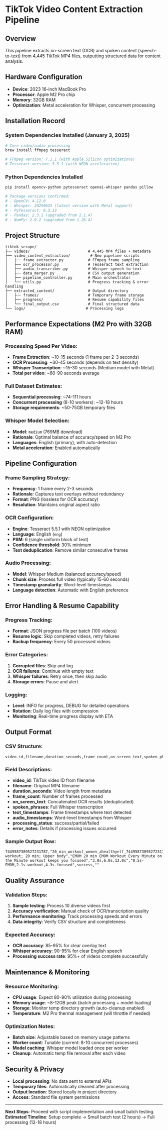# TikTok Video Content Extraction Pipeline

## Overview
This pipeline extracts on-screen text (OCR) and spoken content (speech-to-text) from 4,445 TikTok MP4 files, outputting structured data for content analysis.

## Hardware Configuration
- **Device**: 2023 16-inch MacBook Pro
- **Processor**: Apple M2 Pro chip  
- **Memory**: 32GB RAM
- **Optimization**: Metal acceleration for Whisper, concurrent processing

## Installation Record

### System Dependencies Installed (January 3, 2025)
```bash
# Core video/audio processing
brew install ffmpeg tesseract

# FFmpeg version: 7.1.1 (with Apple Silicon optimizations)
# Tesseract version: 5.5.1 (with NEON acceleration)
```

### Python Dependencies Installed
```bash
pip install opencv-python pytesseract openai-whisper pandas pillow

# Package versions confirmed:
# - OpenCV: 4.12.0
# - Whisper: 20250625 (latest version with Metal support)
# - PyTesseract: 0.3.13
# - Pandas: 2.3.1 (upgraded from 2.1.4)
# - NumPy: 2.0.2 (upgraded from 1.26.4)
```

## Project Structure
```
tiktok_scrape/
├── videos/                          # 4,445 MP4 files + metadata
├── video_content_extraction/         # New pipeline scripts
│   ├── frame_extractor.py           # FFmpeg frame sampling
│   ├── ocr_processor.py             # Tesseract text extraction
│   ├── audio_transcriber.py         # Whisper speech-to-text
│   ├── data_merger.py               # CSV output generation
│   ├── pipeline_controller.py       # Main orchestrator
│   └── utils.py                     # Progress tracking & error handling
├── extracted_content/               # Output directory
│   ├── frames/                      # Temporary frame storage
│   ├── progress/                    # Resume capability files
│   └── final_output.csv             # Final structured data
└── logs/                           # Processing logs
```

## Performance Expectations (M2 Pro with 32GB RAM)

### Processing Speed Per Video:
- **Frame Extraction**: ~10-15 seconds (1 frame per 2-3 seconds)
- **OCR Processing**: ~30-45 seconds (depends on text density)
- **Whisper Transcription**: ~15-30 seconds (Medium model with Metal)
- **Total per video**: ~60-90 seconds average

### Full Dataset Estimates:
- **Sequential processing**: ~74-111 hours
- **Concurrent processing** (8-10 workers): ~12-18 hours
- **Storage requirements**: ~50-75GB temporary files

### Whisper Model Selection:
- **Model**: `medium` (769MB download)
- **Rationale**: Optimal balance of accuracy/speed on M2 Pro
- **Languages**: English (primary), with auto-detection
- **Metal acceleration**: Enabled automatically

## Pipeline Configuration

### Frame Sampling Strategy:
- **Frequency**: 1 frame every 2-3 seconds
- **Rationale**: Captures text overlays without redundancy
- **Format**: PNG (lossless for OCR accuracy)
- **Resolution**: Maintains original aspect ratio

### OCR Configuration:
- **Engine**: Tesseract 5.5.1 with NEON optimization
- **Language**: English (`eng`)
- **PSM**: 6 (single uniform block of text)
- **Confidence threshold**: 30% minimum
- **Text deduplication**: Remove similar consecutive frames

### Audio Processing:
- **Model**: Whisper Medium (balanced accuracy/speed)
- **Chunk size**: Process full video (typically 15-60 seconds)
- **Timestamp granularity**: Word-level timestamps
- **Language detection**: Automatic with English preference

## Error Handling & Resume Capability

### Progress Tracking:
- **Format**: JSON progress file per batch (100 videos)
- **Resume logic**: Skip completed videos, retry failures
- **Backup frequency**: Every 50 processed videos

### Error Categories:
1. **Corrupted files**: Skip and log
2. **OCR failures**: Continue with empty text
3. **Whisper failures**: Retry once, then skip audio
4. **Storage errors**: Pause and alert

### Logging:
- **Level**: INFO for progress, DEBUG for detailed operations
- **Rotation**: Daily log files with compression
- **Monitoring**: Real-time progress display with ETA

## Output Format

### CSV Structure:
```csv
video_id,filename,duration_seconds,frame_count,on_screen_text,spoken_phrases,text_timestamps,audio_timestamps,processing_status,error_notes
```

### Field Descriptions:
- **video_id**: TikTok video ID from filename
- **filename**: Original MP4 filename
- **duration_seconds**: Video length from metadata
- **frame_count**: Number of frames processed
- **on_screen_text**: Concatenated OCR results (deduplicated)
- **spoken_phrases**: Full Whisper transcription
- **text_timestamps**: Frame timestamps where text detected
- **audio_timestamps**: Word-level timestamps from Whisper
- **processing_status**: success/partial/failed
- **error_notes**: Details if processing issues occurred

### Sample Output Row:
```csv
7449587389527231787,"20_min_workout_women_ahealthyelf_7449587389527231787.mp4",22,8,"EMOM workout; 20 min; Upper body","EMOM 20 min EMOM Workout Every Minute on the Minute workout keeps you focused","3.0s,6.0s,12.0s","0.5s-EMOM,2.1s-workout,4.3s-focused",success,""
```

## Quality Assurance

### Validation Steps:
1. **Sample testing**: Process 10 diverse videos first
2. **Accuracy verification**: Manual check of OCR/transcription quality
3. **Performance monitoring**: Track processing speeds and errors
4. **Data integrity**: Verify CSV structure and completeness

### Expected Accuracy:
- **OCR accuracy**: 85-95% for clear overlay text
- **Whisper accuracy**: 90-95% for clear English speech
- **Processing success rate**: 95%+ of videos complete successfully

## Maintenance & Monitoring

### Resource Monitoring:
- **CPU usage**: Expect 80-90% utilization during processing
- **Memory usage**: ~8-12GB peak (batch processing + model loading)
- **Storage**: Monitor temp directory growth (auto-cleanup enabled)
- **Temperature**: M2 Pro thermal management (will throttle if needed)

### Optimization Notes:
- **Batch size**: Adjustable based on memory usage patterns
- **Worker count**: Tunable (current: 8-10 concurrent processes)
- **Model caching**: Whisper model loaded once per worker
- **Cleanup**: Automatic temp file removal after each video

## Security & Privacy
- **Local processing**: No data sent to external APIs
- **Temporary files**: Automatically cleaned after processing
- **Output location**: Stored locally in project directory
- **Access**: Standard file system permissions

---

**Next Steps**: Proceed with script implementation and small batch testing.
**Estimated Timeline**: Setup complete → Small batch test (2 hours) → Full processing (12-18 hours)